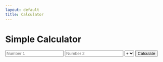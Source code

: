 ```yaml
---
layout: default
title: Calculator
---
```

<h1>Simple Calculator</h1>
<form id="calculator">
    <input type="number" id="num1" placeholder="Number 1">
    <input type="number" id="num2" placeholder="Number 2">
    <select id="operation">
        <option value="add">+</option>
        <option value="subtract">-</option>
        <option value="multiply">*</option>
        <option value="divide">/</option>
    </select>
    <button type="button" onclick="calculate()">Calculate</button>
</form>
<p id="result"></p>
<script>
    function calculate() {
        const num1 = parseFloat(document.getElementById('num1').value);
        const num2 = parseFloat(document.getElementById('num2').value);
        const operation = document.getElementById('operation').value;
        let result;

        switch (operation) {
            case 'add':
                result = num1 + num2;
                break;
            case 'subtract':
                result = num1 - num2;
                break;
            case 'multiply':
                result = num1 * num2;
                break;
            case 'divide':
                result = num1 / num2;
                break;
            default:
                result = 'Invalid operation';
        }

        document.getElementById('result').innerText = `Result: ${result}`;
    }
</script>